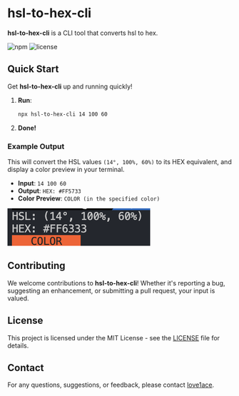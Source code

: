 # hsl-to-hex-cli

**hsl-to-hex-cli** is a CLI tool that converts hsl to hex.

![npm](https://img.shields.io/npm/v/hsl-to-hex-cli)
![license](https://img.shields.io/npm/l/hsl-to-hex-cli)

## Quick Start

Get **hsl-to-hex-cli** up and running quickly!

1. **Run**:
    ```bash
    npx hsl-to-hex-cli 14 100 60
    ```
2. **Done!**

### Example Output

This will convert the HSL values `(14°, 100%, 60%)` to its HEX equivalent, and display a color preview in your terminal.

- **Input**: `14 100 60`
- **Output**: `HEX: #FF5733`
- **Color Preview**: `COLOR (in the specified color)`

![img](img.png)

## Contributing

We welcome contributions to **hsl-to-hex-cli**! Whether it's reporting a bug, suggesting an enhancement, or submitting a pull request, your input is valued.

## License

This project is licensed under the MIT License - see the [LICENSE](LICENSE) file for details.

## Contact

For any questions, suggestions, or feedback, please contact [love1ace](mailto:lovelacedud@gmail.com).